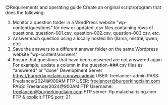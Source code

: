 😊Requirements and operating guide
Create an original script/program that does the following:
1. Monitor a question folder in a WordPress website "wp-content/questions" for new or updated .csv files containing rows of questions. question-001.csv, question-002.csv, question-003.csv, etc.
2. Answer each question using a locally hosted llm (llama, mistral, qwen, etc)
3. Save the answers to a different answer folder on the same Wordpress website "wp-content/answers"
4. Ensure that questions that have been answered are not answered again. For example, update a column in the question-###.csv files as "answered" or "done"
Development Server
https://burgerkingclaim.com/wp-admin
USER: freelancer-admin
PASS: Freelancer2024@900AM
FTP
USER: freelancer@burgerkingclaim.com
PASS: Freelancer2024@900AM
FTP Username: freelancer@burgerkingclaim.com
FTP server: ftp.malachairising.com
FTP & explicit FTPS port: 21
